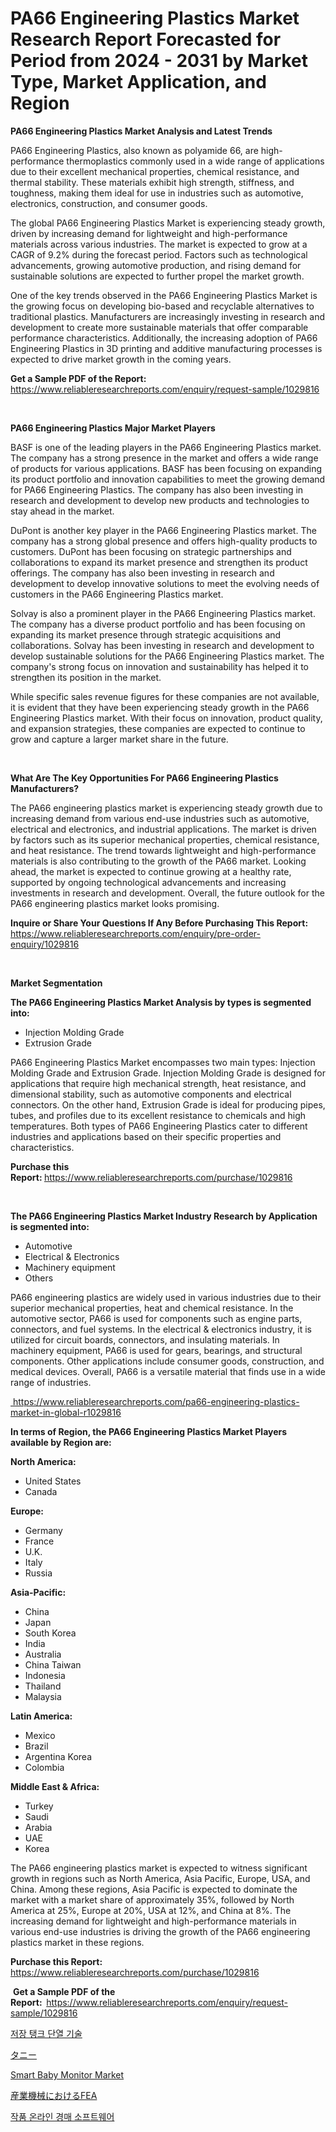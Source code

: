 <p><h1>PA66 Engineering Plastics Market Research Report Forecasted for Period from 2024 -  2031 by Market Type, Market Application, and Region</h1></p><p><strong>PA66 Engineering Plastics Market Analysis and Latest Trends</strong></p>
<p><p>PA66 Engineering Plastics, also known as polyamide 66, are high-performance thermoplastics commonly used in a wide range of applications due to their excellent mechanical properties, chemical resistance, and thermal stability. These materials exhibit high strength, stiffness, and toughness, making them ideal for use in industries such as automotive, electronics, construction, and consumer goods.</p><p>The global PA66 Engineering Plastics Market is experiencing steady growth, driven by increasing demand for lightweight and high-performance materials across various industries. The market is expected to grow at a CAGR of 9.2% during the forecast period. Factors such as technological advancements, growing automotive production, and rising demand for sustainable solutions are expected to further propel the market growth.</p><p>One of the key trends observed in the PA66 Engineering Plastics Market is the growing focus on developing bio-based and recyclable alternatives to traditional plastics. Manufacturers are increasingly investing in research and development to create more sustainable materials that offer comparable performance characteristics. Additionally, the increasing adoption of PA66 Engineering Plastics in 3D printing and additive manufacturing processes is expected to drive market growth in the coming years.</p></p>
<p><strong>Get a Sample PDF of the Report:&nbsp;</strong> <a href="https://www.reliableresearchreports.com/enquiry/request-sample/1029816">https://www.reliableresearchreports.com/enquiry/request-sample/1029816</a></p>
<p>&nbsp;</p>
<p><strong>PA66 Engineering Plastics Major Market Players</strong></p>
<p><p>BASF is one of the leading players in the PA66 Engineering Plastics market. The company has a strong presence in the market and offers a wide range of products for various applications. BASF has been focusing on expanding its product portfolio and innovation capabilities to meet the growing demand for PA66 Engineering Plastics. The company has also been investing in research and development to develop new products and technologies to stay ahead in the market.</p><p>DuPont is another key player in the PA66 Engineering Plastics market. The company has a strong global presence and offers high-quality products to customers. DuPont has been focusing on strategic partnerships and collaborations to expand its market presence and strengthen its product offerings. The company has also been investing in research and development to develop innovative solutions to meet the evolving needs of customers in the PA66 Engineering Plastics market.</p><p>Solvay is also a prominent player in the PA66 Engineering Plastics market. The company has a diverse product portfolio and has been focusing on expanding its market presence through strategic acquisitions and collaborations. Solvay has been investing in research and development to develop sustainable solutions for the PA66 Engineering Plastics market. The company's strong focus on innovation and sustainability has helped it to strengthen its position in the market.</p><p>While specific sales revenue figures for these companies are not available, it is evident that they have been experiencing steady growth in the PA66 Engineering Plastics market. With their focus on innovation, product quality, and expansion strategies, these companies are expected to continue to grow and capture a larger market share in the future.</p></p>
<p>&nbsp;</p>
<p><strong>What Are The Key Opportunities For PA66 Engineering Plastics Manufacturers?</strong></p>
<p><p>The PA66 engineering plastics market is experiencing steady growth due to increasing demand from various end-use industries such as automotive, electrical and electronics, and industrial applications. The market is driven by factors such as its superior mechanical properties, chemical resistance, and heat resistance. The trend towards lightweight and high-performance materials is also contributing to the growth of the PA66 market. Looking ahead, the market is expected to continue growing at a healthy rate, supported by ongoing technological advancements and increasing investments in research and development. Overall, the future outlook for the PA66 engineering plastics market looks promising.</p></p>
<p><strong>Inquire or Share Your Questions If Any Before Purchasing This Report:</strong> <a href="https://www.reliableresearchreports.com/enquiry/pre-order-enquiry/1029816">https://www.reliableresearchreports.com/enquiry/pre-order-enquiry/1029816</a></p>
<p>&nbsp;</p>
<p><strong>Market Segmentation</strong></p>
<p><strong>The PA66 Engineering Plastics Market Analysis by types is segmented into:</strong></p>
<p><ul><li>Injection Molding Grade</li><li>Extrusion Grade</li></ul></p>
<p><p>PA66 Engineering Plastics Market encompasses two main types: Injection Molding Grade and Extrusion Grade. Injection Molding Grade is designed for applications that require high mechanical strength, heat resistance, and dimensional stability, such as automotive components and electrical connectors. On the other hand, Extrusion Grade is ideal for producing pipes, tubes, and profiles due to its excellent resistance to chemicals and high temperatures. Both types of PA66 Engineering Plastics cater to different industries and applications based on their specific properties and characteristics.</p></p>
<p><strong>Purchase this Report:&nbsp;</strong><a href="https://www.reliableresearchreports.com/purchase/1029816">https://www.reliableresearchreports.com/purchase/1029816</a></p>
<p>&nbsp;</p>
<p><strong>The PA66 Engineering Plastics Market Industry Research by Application is segmented into:</strong></p>
<p><ul><li>Automotive</li><li>Electrical & Electronics</li><li>Machinery equipment</li><li>Others</li></ul></p>
<p><p>PA66 engineering plastics are widely used in various industries due to their superior mechanical properties, heat and chemical resistance. In the automotive sector, PA66 is used for components such as engine parts, connectors, and fuel systems. In the electrical & electronics industry, it is utilized for circuit boards, connectors, and insulating materials. In machinery equipment, PA66 is used for gears, bearings, and structural components. Other applications include consumer goods, construction, and medical devices. Overall, PA66 is a versatile material that finds use in a wide range of industries.</p></p>
<p><a href="https://www.reliableresearchreports.com/pa66-engineering-plastics-market-in-global-r1029816">&nbsp;https://www.reliableresearchreports.com/pa66-engineering-plastics-market-in-global-r1029816</a></p>
<p><strong>In terms of Region, the PA66 Engineering Plastics Market Players available by Region are:</strong></p>
<p>
    <p> <strong> North America: </strong>
        <ul>
            <li>United States</li>
            <li>Canada</li>
        </ul>
        </p> 
    <p> <strong> Europe: </strong>
        <ul>
            <li>Germany</li>
            <li>France</li>
            <li>U.K.</li>
            <li>Italy</li>
            <li>Russia</li>
        </ul>
        </p> 
    <p> <strong> Asia-Pacific: </strong>
        <ul>
            <li>China</li>
            <li>Japan</li>
            <li>South Korea</li>
            <li>India</li>
            <li>Australia</li>
            <li>China Taiwan</li>
            <li>Indonesia</li>
            <li>Thailand</li>
            <li>Malaysia</li>
        </ul>
        </p> 
    <p> <strong> Latin America: </strong>
        <ul>
            <li>Mexico</li>
            <li>Brazil</li>
            <li>Argentina Korea</li>
            <li>Colombia</li>
        </ul>
        </p> 
    <p> <strong> Middle East & Africa: </strong>
        <ul>
            <li>Turkey</li>
            <li>Saudi</li>
            <li>Arabia</li>
            <li>UAE</li>
            <li>Korea</li>
        </ul>
    </p>
    </p>
<p><p>The PA66 engineering plastics market is expected to witness significant growth in regions such as North America, Asia Pacific, Europe, USA, and China. Among these regions, Asia Pacific is expected to dominate the market with a market share of approximately 35%, followed by North America at 25%, Europe at 20%, USA at 12%, and China at 8%. The increasing demand for lightweight and high-performance materials in various end-use industries is driving the growth of the PA66 engineering plastics market in these regions.</p></p>
<p><strong>Purchase this Report: </strong><a href="https://www.reliableresearchreports.com/purchase/1029816">https://www.reliableresearchreports.com/purchase/1029816</a></p>
<p>&nbsp;<strong>Get a Sample PDF of the Report:&nbsp;&nbsp;</strong><a href="https://www.reliableresearchreports.com/enquiry/request-sample/1029816">https://www.reliableresearchreports.com/enquiry/request-sample/1029816</a></p>
<p><strong></strong></p>
<p><p><a href="https://medium.com/@jerrodhilll/%EC%A0%80%EC%9E%A5-%ED%83%B1%ED%81%AC-%EC%A0%88%EC%97%B0-%EA%B8%B0%EC%88%A0-%EC%8B%9C%EC%9E%A5-%EC%8B%9C%EC%9E%A5-%EC%A0%90%EC%9C%A0%EC%9C%A8-%EC%8B%9C%EC%9E%A5-%EB%8F%99%ED%96%A5-%EB%B0%8F-%EB%AF%B8%EB%9E%98-%EC%84%B1%EC%9E%A5-%ED%83%90%EC%83%89-d5f43ff616a8">저장 탱크 단열 기술</a></p><p><a href="https://medium.com/@agnes.mcguire/%E3%83%88%E3%83%B3%E3%83%8D%E5%B8%82%E5%A0%B4%E5%88%86%E6%9E%90-cagr-%E5%B8%82%E5%A0%B4%E3%82%BB%E3%82%B0%E3%83%A1%E3%83%B3%E3%83%86%E3%83%BC%E3%82%B7%E3%83%A7%E3%83%B3-%E3%81%8A%E3%82%88%E3%81%B3%E3%82%B0%E3%83%AD%E3%83%BC%E3%83%90%E3%83%AB%E6%A5%AD%E7%95%8C%E6%A6%82%E8%A6%81-c7fe01fa4d17">タニー</a></p><p><a href="https://github.com/RickHolmes3/Market-Research-Report-List-5/blob/main/smart-baby-monitor-market.md">Smart Baby Monitor Market</a></p><p><a href="https://github.com/zekaoe592392/Market-Research-Report-List-2/blob/main/762213585054.md">産業機械におけるFEA</a></p><p><a href="https://medium.com/@francescaove76856/%EC%95%84%ED%8A%B8%EC%9B%8C%ED%81%AC-%EC%98%A8%EB%9D%BC%EC%9D%B8-%EA%B2%BD%EB%A7%A4-%EC%86%8C%ED%94%84%ED%8A%B8%EC%9B%A8%EC%96%B4-%EC%8B%9C%EC%9E%A5-%EC%A7%80%ED%91%9C-%ED%95%B4%EC%84%9D-%EC%8B%9C%EC%9E%A5-%EC%A0%90%EC%9C%A0%EC%9C%A8-%ED%8A%B8%EB%A0%8C%EB%93%9C-%EB%B0%8F-%EC%84%B1%EC%9E%A5-%EC%96%91%EC%83%81-564de62f9673">작품 온라인 경매 소프트웨어</a></p></p>